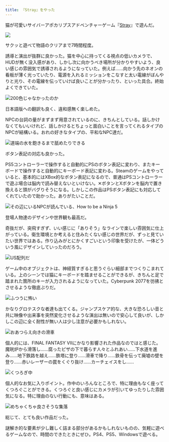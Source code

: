 ```yaml
---
title: 『Stray』をやった
---
```

猫が可愛いサイバーアポカリプスアドベンチャーゲーム『[Stray](https://store.steampowered.com/app/1332010/Stray/?l=japanese)』で遊んだ。

![](https://lh5.googleusercontent.com/ssCCsxJNCaVbYrjCqNSaQblk1_PYrx0x_45UDSJdPGkWs02OplFps7C2m8ifts7su9IoSOgGkXhEx8DoxrSsIWE0DVSENaWyqBTYEzTTOkkTnJIhI6fA_wJdwTT7CS2AbPpBEP2QHXQGJWQ1JMZjUc24AS7mbWvL0AfmK8KuU9kj-A15eAg0cEQdyhWX-Q)

サクッと遊べて物語のクリアまで7時間程度。

誘導と演出が抜群に良かった。猫を中心に持ってくる視点の低いカメラで、HUDが無く没入感があり、しかし次に向かうべき場所が分かりやすいよう、良い感じの雰囲気で誘導されるようになっていた。例えば……向かう先のネオンの看板が薄く光っていたり、電源を入れるミッションをこなすと太い電線がぼんやりと光り、その電線を伝っていけば良いことが分かったり、といった具合。終始よくできていた。

![](https://lh6.googleusercontent.com/sUCiqMH6el7XNKDnCi1kIj5Ui8luVreAmDZzukIPc7AOijjP7S3uSGndDztMOLgxhP00fM6KzZRU3gJPYtxM1lFQPHHtZRDtt6F1G8OB1lJyb6g0RvK-TMXYLrAqD0-VrUTZIx8AzgLNaqQRZPdpyuLcRMFVwElvXgD-WkbtB4oH2Nsq50ggpnsOgSjhTg "200色じゃなかったのか")

日本語版への翻訳も良く、違和感無く楽しめた。

NPCの台詞の量がまずまず用意されているのに、きちんとしている。話しかけなくてもいいけれど、話しかけるとちょっと面白いことを言ってくれるタイプのNPCが結構いる。おれの好きなタイプの、平和なNPC達だ。

![](https://lh4.googleusercontent.com/eDGjcClOs40c5OMD5iRfMoZciX7krfONKYsJrmLtjBrNSg1msSQlA7X5Y7N1KftUPRcXULxq5WkVXd5d2nfSeKPIgGKgAvG12euhDKM7WOThzujV_Yr4SxPuDl8wUG3u37E87DKzXkUG3jM5vIdh-PCnK7v0VWWpFLuBXMKhqrvVSKB0eE3hlXzwtd7msA "道端の水を飽きるまで舐めたりできる")

ボタン表記の対応も良かった。

PS5コントローラーで操作すると自動的にPSのボタン表記に変わり、またキーボードで操作すると自動的にキーボード表記に変わる。Steamのゲームをやっていると、基本的にはXBox的なボタン表記になるので、普通はPSコントローラーで遊ぶ場合は脳内で読み替えないといけない。✕ボタンとXボタンを脳内で置き換えると頭がバグりそうになる。しかしこの作品はPSボタン表記にも対応してくれていたので助かった。ありがたいことだ。

![](https://lh3.googleusercontent.com/j4I9BHP4wwijm_tIcnQU4_EJ65ZuPIzzcpwUn8hmgiNwrSyBRFQj3RIL-cvB-V6YtvyI3Kb6uhdwVBuKel-CbAPCWs_38xZGRhyBno42poU3ljX2cfTsmx11pkvuQKU96jqQ5nDCkVs_8M5-WvbSJdrjouuoIRohKapl0D4-CibfeOzuqIJ2IBmUCK-9bw "その辺にいるNPCが読んでいる、How to be a Ninja 5")

登場人物達のデザインや世界観も最高だ。

奇抜だが、突飛すぎず、いい感じに「ありそう」なラインで楽しい雰囲気に仕上がっている。衛生環境とか考えると住みたくない感じの世界だが、ずっと見ていたい世界ではある。作り込みがとにかくすごいという印象を受けたが、一体どういう風にデザインしていったのだろう。

![](https://lh4.googleusercontent.com/TmDU8ZTuKRUJjhAHfUlJEgsj-BVi1rg0ofMxeXHQPC4qj0uMe7iMp4sR4XMSrF7GVqvif-vDxybwcOCAnWy6AbGY_D5grWP7hLWR1K80-DkzPiQ9xOhuYB7L6K9X0FB77E9lRkh-zvI2K170t3-Qbkx7hHRTgg8ETkm6sih7XT9P-ofU0R5nFepfxD86GQ "US配列だ")

ゲーム中のオブジェクトは、神経質すぎると思うぐらい細部までつくりこまれている。上のシーンでは猫にキーボードを踏ませることができるが、きちんと足で踏まれた箇所のキーが入力されるようになっていた。Cyberpunk 2077を彷彿とさせるような徹底ぶりだ。

![](https://lh4.googleusercontent.com/uDQ3mwVe6xWdEHsY3JUhde5faDtAzdGAnzykfBVZ4CmFA3zGV67m0FCx0Wl3Wjd-goaeU07bbcMfbodYouxgpm_9PGEZhVNntLGx0q0nGQZiUvaA--hCI4rFuS1y2HTnvWjOTrwK-fbrptaRXScLhpRI9p-5q8TovqCnqqCrnwQZ4OWtbzSJ1ozkQD68qA "ふつうに怖い")

かなりグロテスクな者達も出てくる。ジャンプスケア的な、大きな恐ろしい音と共に映像や出来事を突然変化させるような演出は無いので安心して良いが、しかしこの辺に全く耐性が無い人は少し注意が必要かもしれない。

![](https://lh6.googleusercontent.com/MhsazaAdN6v83_0i0InFtsITm4nXjVr1FB9Jr_3lKwC86gcoFweHoJ-VR0ASn-EXO5bbBsfJMfc4tXPUZjCj_-plIDcXx5XyhUNFTnpojxHvIJdbtj7WGEyS8g3dlEr7jzqIHZlU4-2RGaw3RZmKQyvi-KL10nrf6KMos3ecWyj1-FEtb102I8dczgTc5Q "おあつらえ向きの滑車")

個人的には、FINAL FANTASY VIIにかなり影響された作品なのではと感じた。魔晄炉から滑落し……腐ったピザの下で暮らす人々とふれあい……下水道を進み……地下鉄路を越え……鉄塔に登り……滑車で降り……鉄骨を伝って廃墟の壁を登り……赤いレーザーの罠をくぐり抜け……カーチェイスをし……

![](https://lh4.googleusercontent.com/D_mX_6Jkk3KXj2YkVl__ltwmZmXkb11g4ImgHALJD3CrUTaJvaxusAhj34P4ODpuE8gnAnVNFn-y0J9UQQocsFl2gNZbLmSpuf86i6ZShPzBZYrxXiZQznwBcZHL4AUTpZ6bn0AQtbHQVuSxWhiYrjHwAc2ihn04lwmuGRWLE8BDNd__gVbHUjoIbbQn4A "くつろぎ中")

個人的なお気に入りポイント。作中のいろんなところで、特に理由もなく座ってくつろぐことができる。くつろぐと良い感じにカメラが引いてゆったりした雰囲気になる。特に理由のない行動にも、意味はある。

![](https://lh6.googleusercontent.com/AzC3RDevA2IsrAfLDiEQsSFUP8ARk15DRiIk0Uyg3lEfVyW42EfxrLdFacrZPKD0j2ZEuVlYyMh2dIX96Q7WJFulbCB1cWOv_qNoFWe_B5mnOSTP4OfxjE1utaQy2llQdwz1Pz6kfQNYCbQwe8vwMTN_OCZQEekm7XxuGfiX3a3Ank52MdBU6sRhhYEA_Q "めちゃくちゃ良さそうな集落")

総じて、とても良い作品だった。

謎解き的な要素が少し難しく詰まる部分があるかもしれないものの、気軽に遊べるゲームなので、時間のできたときにぜひ。PS4、PS5、Windowsで遊べる。
